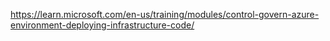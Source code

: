 https://learn.microsoft.com/en-us/training/modules/control-govern-azure-environment-deploying-infrastructure-code/